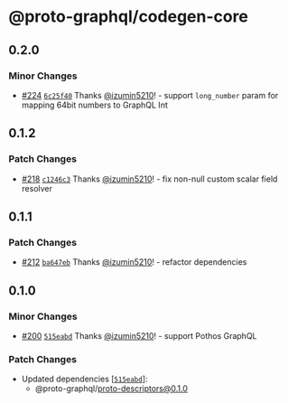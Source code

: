 # @proto-graphql/codegen-core

## 0.2.0

### Minor Changes

- [#224](https://github.com/proto-graphql/proto-graphql-js/pull/224) [`6c25f40`](https://github.com/proto-graphql/proto-graphql-js/commit/6c25f4035f1b788a63bf005dbc52ca5d0bd5f2a2) Thanks [@izumin5210](https://github.com/izumin5210)! - support `long_number` param for mapping 64bit numbers to GraphQL Int

## 0.1.2

### Patch Changes

- [#218](https://github.com/proto-graphql/proto-graphql-js/pull/218) [`c1246c3`](https://github.com/proto-graphql/proto-graphql-js/commit/c1246c3a349f11e3b2bbfd6198c1a06b37270ece) Thanks [@izumin5210](https://github.com/izumin5210)! - fix non-null custom scalar field resolver

## 0.1.1

### Patch Changes

- [#212](https://github.com/proto-graphql/proto-graphql-js/pull/212) [`ba647eb`](https://github.com/proto-graphql/proto-graphql-js/commit/ba647eb584850fee9c632a76cc1c028ce8ccd725) Thanks [@izumin5210](https://github.com/izumin5210)! - refactor dependencies

## 0.1.0

### Minor Changes

- [#200](https://github.com/proto-graphql/proto-graphql-js/pull/200) [`515eabd`](https://github.com/proto-graphql/proto-graphql-js/commit/515eabd2f39baa0a99ae057b1b30a4ccc4149f66) Thanks [@izumin5210](https://github.com/izumin5210)! - support Pothos GraphQL

### Patch Changes

- Updated dependencies [[`515eabd`](https://github.com/proto-graphql/proto-graphql-js/commit/515eabd2f39baa0a99ae057b1b30a4ccc4149f66)]:
  - @proto-graphql/proto-descriptors@0.1.0

